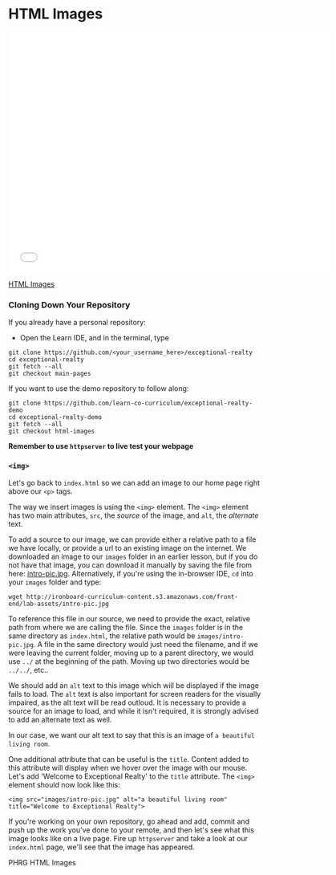 # HTML Images

<iframe width="640" height="480" src="//www.youtube.com/embed/VQjS7umZeGc?rel=0&modestbranding=1" frameborder="0" allowfullscreen></iframe>

<p><a href="https://www.youtube.com/watch?v=VQjS7umZeGc">HTML Images</a></p>

### Cloning Down Your Repository

If you already have a personal repository:

* Open the Learn IDE, and in the terminal, type

```
git clone https://github.com/<your_username_here>/exceptional-realty
cd exceptional-realty
git fetch --all
git checkout main-pages
```

If you want to use the demo repository to follow along:

```
git clone https://github.com/learn-co-curriculum/exceptional-realty-demo
cd exceptional-realty-demo
git fetch --all
git checkout html-images
```

**Remember to use `httpserver` to live test your webpage**

### `<img>`

Let's go back to `index.html` so we can add an image to our home page right
above our `<p>` tags.

The way we insert images is using the `<img>` element. The `<img>` element has
two main attributes, `src`, the _source_ of the image, and `alt`, the
_alternate_ text.

To add a source to our image, we can provide either a relative path to a file
we have locally, or provide a url to an existing image on the internet. We
downloaded an image to our `images` folder in an earlier lesson, but if you do
not have that image, you can download it manually by saving the file from here: [intro-pic.jpg](http://ironboard-curriculum-content.s3.amazonaws.com/front-end/lab-assets/intro-pic.jpg).
Alternatively, if you're using the in-browser IDE, `cd` into your `images`
folder and type:

```
wget http://ironboard-curriculum-content.s3.amazonaws.com/front-end/lab-assets/intro-pic.jpg
```

To reference this file in our source, we need to provide the exact, relative
path from where we are calling the file. Since the `images` folder is in the
same directory as `index.html`, the relative path would be
`images/intro-pic.jpg`. A file in the same directory would just need the
filename, and if we were leaving the current folder, moving up to a parent
directory, we would use `../` at the beginning of the path. Moving up two
directories would be `../../`, etc..

We should add an `alt` text to this image which will be displayed if the image
fails to load. The `alt` text is also important for screen readers for the
visually impaired, as the alt text will be read outloud. It is necessary to
provide a source for an image to load, and while it isn't required, it is
strongly advised to add an alternate text as well.

In our case, we want our alt text to say that this is an image of `a beautiful living room`.

One additional attribute that can be useful is the `title`. Content added to
this attribute will display when we hover over the image with our mouse. Let's
add 'Welcome to Exceptional Realty' to the `title` attribute. The `<img>`
element should now look like this:

```
<img src="images/intro-pic.jpg" alt="a beautiful living room" title="Welcome to Exceptional Realty">
```

If you're working on your own repository, go ahead and add, commit and push up
the work you've done to your remote, and then let's see what this image looks
like on a live page. Fire up `httpserver` and take a look at our `index.html`
page, we'll see that the image has appeared.

<p data-visibility='hidden'>PHRG HTML Images</p>